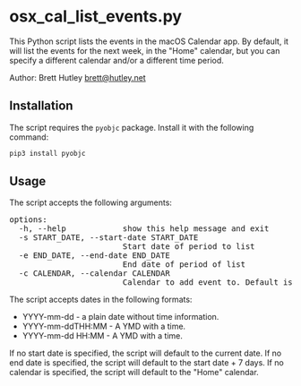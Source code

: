 # osx_cal_list_events.py

This Python script lists the events in the macOS Calendar app.
By default, it will list the events for the next week, in the "Home" calendar,
but you can specify a different calendar and/or a different time period.

Author: Brett Hutley <brett@hutley.net>

## Installation

The script requires the `pyobjc` package. Install it with the following command:

```bash
pip3 install pyobjc
```

## Usage

The script accepts the following arguments:

<pre>
options:
  -h, --help            show this help message and exit
  -s START_DATE, --start-date START_DATE
                        Start date of period to list
  -e END_DATE, --end-date END_DATE
                        End date of period of list
  -c CALENDAR, --calendar CALENDAR
                        Calendar to add event to. Default is "Home"
</pre>

The script accepts dates in the following formats:

- YYYY-mm-dd - a plain date without time information.
- YYYY-mm-ddTHH:MM - A YMD with a time.
- YYYY-mm-dd HH:MM - A YMD with a time.

If no start date is specified, the script will default to the current date.
If no end date is specified, the script will default to the start date + 7 days.
If no calendar is specified, the script will default to the "Home" calendar.
